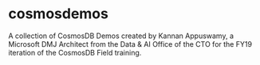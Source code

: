# cosmosdemos

A collection of CosmosDB Demos created by Kannan Appuswamy, a Microsoft DMJ Architect from the Data & AI Office of the CTO for the FY19 iteration of the CosmosDB Field training. 
